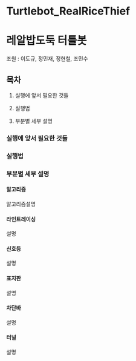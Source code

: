 # Turtlebot_RealRiceThief

# 레알밥도둑 터틀봇
조원 : 이도규, 정민재, 정현철, 조민수

## 목차
1. 실행에 앞서 필요한 것들

2. 실행법

3. 부분별 세부 설명


### 실행에 앞서 필요한 것들



### 실행법 



### 부분별 세부 설명

#### 알고리즘
알고리즘설명

#### 라인트레이싱
설명

#### 신호등
설명

#### 표지판
설명

#### 차단바
설명

#### 터널
설명



